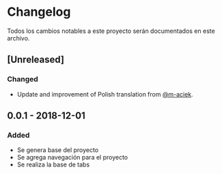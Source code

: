 # Changelog
Todos los cambios notables a este proyecto serán documentados en este archivo.

## [Unreleased]
### Changed
- Update and improvement of Polish translation from [@m-aciek](https://github.com/m-aciek).

## 0.0.1 - 2018-12-01
### Added
- Se genera base del proyecto
- Se agrega navegación para el proyecto
- Se realiza la base de tabs 